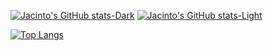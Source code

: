 [![Jacinto's GitHub stats-Dark](https://github-readme-stats.vercel.app/api?username=Jacinto27&show_icons=true&theme=dark#gh-dark-mode-only)](https://github.com/Jacinto27/github-readme-stats#gh-dark-mode-only)
[![Jacinto's GitHub stats-Light](https://github-readme-stats.vercel.app/api?username=Jacinto27&show_icons=true&theme=default#gh-light-mode-only)](https://github.com/Jacinto27/github-readme-stats#gh-light-mode-only)

[![Top Langs](https://github-readme-stats.vercel.app/api/top-langs/?username=Jacinto27&layout=compact)](https://github.com/Jacinto27/github-readme-stats)
<!---
Jacinto98/Jacinto98 is a ✨ special ✨ repository because its `README.md` (this file) appears on your GitHub profile.
You can click the Preview link to take a look at your changes.
--->
